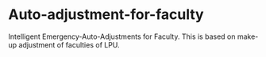 # Auto-adjustment-for-faculty
Intelligent Emergency-Auto-Adjustments for Faculty. This is based on make-up adjustment of faculties of LPU.
